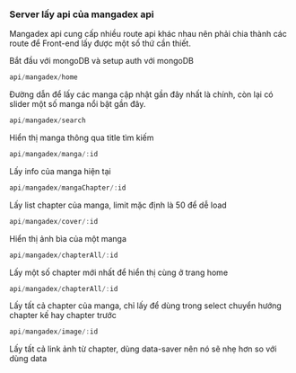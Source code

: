 ### Server lấy api của mangadex api
Mangadex api cung cấp nhiều route api khác nhau nên phải chia thành các route để Front-end lấy được một số thứ cần thiết.

Bắt đầu với mongoDB và setup auth với mongoDB

```C
api/mangadex/home
```
Đường dẫn để lấy các manga cập nhật gần đây nhất là chính, còn lại có slider một số manga nổi bật gần đây.

```C
api/mangadex/search
```
Hiển thị manga thông qua title tìm kiếm

```C
api/mangadex/manga/:id
```
Lấy info của manga hiện tại

```C
api/mangadex/mangaChapter/:id
```
Lấy list chapter của manga, limit mặc định là 50 để dễ load

```C
api/mangadex/cover/:id
```
Hiển thị ảnh bìa của một manga

```C
api/mangadex/chapterAll/:id
```
Lấy một số chapter mới nhất để hiển thị cùng ở trang home

```C
api/mangadex/chapterAll/:id
```
Lấy tất cả chapter của manga, chỉ lấy để dùng trong select chuyển hướng chapter kế hay chapter trước

```C
api/mangadex/image/:id
```
Lấy tất cả link ảnh từ chapter, dùng data-saver nên nó sẽ nhẹ hơn so với dùng data
